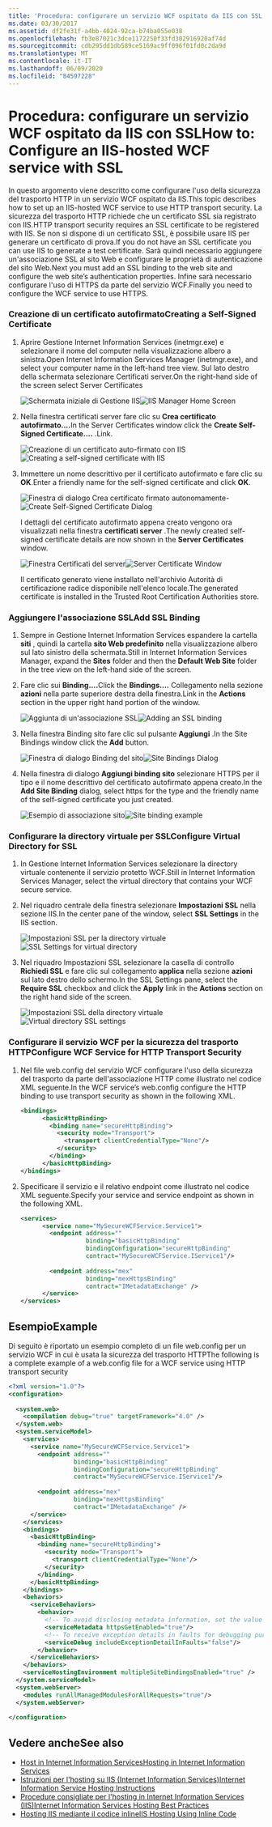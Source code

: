 ```yaml
---
title: 'Procedura: configurare un servizio WCF ospitato da IIS con SSL'
ms.date: 03/30/2017
ms.assetid: df2fe31f-a4bb-4024-92ca-b74ba055e038
ms.openlocfilehash: fb3e87021c3dce1172250f33fd302916920af74d
ms.sourcegitcommit: cdb295dd1db589ce5169ac9ff096f01fd0c2da9d
ms.translationtype: MT
ms.contentlocale: it-IT
ms.lasthandoff: 06/09/2020
ms.locfileid: "84597228"
---
```

# <a name="how-to-configure-an-iis-hosted-wcf-service-with-ssl"></a><span data-ttu-id="dbe90-102">Procedura: configurare un servizio WCF ospitato da IIS con SSL</span><span class="sxs-lookup"><span data-stu-id="dbe90-102">How to: Configure an IIS-hosted WCF service with SSL</span></span>
<span data-ttu-id="dbe90-103">In questo argomento viene descritto come configurare l'uso della sicurezza del trasporto HTTP in un servizio WCF ospitato da IIS.</span><span class="sxs-lookup"><span data-stu-id="dbe90-103">This topic describes how to set up an IIS-hosted WCF service to use HTTP transport security.</span></span> <span data-ttu-id="dbe90-104">La sicurezza del trasporto HTTP richiede che un certificato SSL sia registrato con IIS.</span><span class="sxs-lookup"><span data-stu-id="dbe90-104">HTTP transport security requires an SSL certificate to be registered with IIS.</span></span> <span data-ttu-id="dbe90-105">Se non si dispone di un certificato SSL, è possibile usare IIS per generare un certificato di prova.</span><span class="sxs-lookup"><span data-stu-id="dbe90-105">If you do not have an SSL certificate you can use IIS to generate a test certificate.</span></span> <span data-ttu-id="dbe90-106">Sarà quindi necessario aggiungere un'associazione SSL al sito Web e configurare le proprietà di autenticazione del sito Web.</span><span class="sxs-lookup"><span data-stu-id="dbe90-106">Next you must add an SSL binding to the web site and configure the web site’s authentication properties.</span></span> <span data-ttu-id="dbe90-107">Infine sarà necessario configurare l'uso di HTTPS da parte del servizio WCF.</span><span class="sxs-lookup"><span data-stu-id="dbe90-107">Finally you need to configure the WCF service to use HTTPS.</span></span>  
  
### <a name="creating-a-self-signed-certificate"></a><span data-ttu-id="dbe90-108">Creazione di un certificato autofirmato</span><span class="sxs-lookup"><span data-stu-id="dbe90-108">Creating a Self-Signed Certificate</span></span>  
  
1. <span data-ttu-id="dbe90-109">Aprire Gestione Internet Information Services (inetmgr.exe) e selezionare il nome del computer nella visualizzazione albero a sinistra.</span><span class="sxs-lookup"><span data-stu-id="dbe90-109">Open Internet Information Services Manager (inetmgr.exe), and select your computer name in the left-hand tree view.</span></span> <span data-ttu-id="dbe90-110">Sul lato destro della schermata selezionare Certificati server.</span><span class="sxs-lookup"><span data-stu-id="dbe90-110">On the right-hand side of the screen select Server Certificates</span></span>  
  
     <span data-ttu-id="dbe90-111">![Schermata iniziale di Gestione IIS](media/mg-inetmgrhome.jpg "mg_INetMgrHome")</span><span class="sxs-lookup"><span data-stu-id="dbe90-111">![IIS Manager Home Screen](media/mg-inetmgrhome.jpg "mg_INetMgrHome")</span></span>  
  
2. <span data-ttu-id="dbe90-112">Nella finestra certificati server fare clic su **Crea certificato autofirmato....**</span><span class="sxs-lookup"><span data-stu-id="dbe90-112">In the Server Certificates window click the **Create Self-Signed Certificate….**</span></span> <span data-ttu-id="dbe90-113">.</span><span class="sxs-lookup"><span data-stu-id="dbe90-113">Link.</span></span>  
  
     <span data-ttu-id="dbe90-114">![Creazione di un certificato auto&#45;firmato con IIS](media/mg-createselfsignedcert.jpg "mg_CreateSelfSignedCert")</span><span class="sxs-lookup"><span data-stu-id="dbe90-114">![Creating a self&#45;signed certificate with IIS](media/mg-createselfsignedcert.jpg "mg_CreateSelfSignedCert")</span></span>  
  
3. <span data-ttu-id="dbe90-115">Immettere un nome descrittivo per il certificato autofirmato e fare clic su **OK**.</span><span class="sxs-lookup"><span data-stu-id="dbe90-115">Enter a friendly name for the self-signed certificate and click **OK**.</span></span>  
  
     <span data-ttu-id="dbe90-116">![Finestra di dialogo Crea certificato firmato autonomamente&#45;](media/mg-mycert.jpg "mg_MyCert")</span><span class="sxs-lookup"><span data-stu-id="dbe90-116">![Create Self&#45;Signed Certificate Dialog](media/mg-mycert.jpg "mg_MyCert")</span></span>  
  
     <span data-ttu-id="dbe90-117">I dettagli del certificato autofirmato appena creato vengono ora visualizzati nella finestra **certificati server** .</span><span class="sxs-lookup"><span data-stu-id="dbe90-117">The newly created self-signed certificate details are now shown in the **Server Certificates** window.</span></span>  
  
     <span data-ttu-id="dbe90-118">![Finestra Certificati del server](media/mg-servercertificatewindow.jpg "mg_ServerCertificateWindow")</span><span class="sxs-lookup"><span data-stu-id="dbe90-118">![Server Certificate Window](media/mg-servercertificatewindow.jpg "mg_ServerCertificateWindow")</span></span>  
  
     <span data-ttu-id="dbe90-119">Il certificato generato viene installato nell'archivio Autorità di certificazione radice disponibile nell'elenco locale.</span><span class="sxs-lookup"><span data-stu-id="dbe90-119">The generated certificate is installed in the Trusted Root Certification Authorities store.</span></span>  
  
### <a name="add-ssl-binding"></a><span data-ttu-id="dbe90-120">Aggiungere l'associazione SSL</span><span class="sxs-lookup"><span data-stu-id="dbe90-120">Add SSL Binding</span></span>  
  
1. <span data-ttu-id="dbe90-121">Sempre in Gestione Internet Information Services espandere la cartella **siti** , quindi la cartella **sito Web predefinito** nella visualizzazione albero sul lato sinistro della schermata.</span><span class="sxs-lookup"><span data-stu-id="dbe90-121">Still in Internet Information Services Manager, expand the **Sites** folder and then the **Default Web Site** folder in the tree view on the left-hand side of the screen.</span></span>  
  
2. <span data-ttu-id="dbe90-122">Fare clic sui **Binding....**</span><span class="sxs-lookup"><span data-stu-id="dbe90-122">Click the **Bindings….**</span></span> <span data-ttu-id="dbe90-123">Collegamento nella sezione **azioni** nella parte superiore destra della finestra.</span><span class="sxs-lookup"><span data-stu-id="dbe90-123">Link in the **Actions** section in the upper right hand portion of the window.</span></span>  
  
     <span data-ttu-id="dbe90-124">![Aggiunta di un'associazione SSL](media/mg-addsslbinding.jpg "mg_AddSSLBinding")</span><span class="sxs-lookup"><span data-stu-id="dbe90-124">![Adding an SSL binding](media/mg-addsslbinding.jpg "mg_AddSSLBinding")</span></span>  
  
3. <span data-ttu-id="dbe90-125">Nella finestra Binding sito fare clic sul pulsante **Aggiungi** .</span><span class="sxs-lookup"><span data-stu-id="dbe90-125">In the Site Bindings window click the **Add** button.</span></span>  
  
     <span data-ttu-id="dbe90-126">![Finestra di dialogo Binding del sito](media/mg-sitebindingsdialog.jpg "mg_SiteBindingsDialog")</span><span class="sxs-lookup"><span data-stu-id="dbe90-126">![Site Bindings Dialog](media/mg-sitebindingsdialog.jpg "mg_SiteBindingsDialog")</span></span>  
  
4. <span data-ttu-id="dbe90-127">Nella finestra di dialogo **Aggiungi binding sito** selezionare HTTPS per il tipo e il nome descrittivo del certificato autofirmato appena creato.</span><span class="sxs-lookup"><span data-stu-id="dbe90-127">In the **Add Site Binding** dialog, select https for the type and the friendly name of the self-signed certificate you just created.</span></span>  
  
     <span data-ttu-id="dbe90-128">![Esempio di associazione sito](media/mg-mycertbinding.jpg "mg_MyCertBinding")</span><span class="sxs-lookup"><span data-stu-id="dbe90-128">![Site binding example](media/mg-mycertbinding.jpg "mg_MyCertBinding")</span></span>  
  
### <a name="configure-virtual-directory-for-ssl"></a><span data-ttu-id="dbe90-129">Configurare la directory virtuale per SSL</span><span class="sxs-lookup"><span data-stu-id="dbe90-129">Configure Virtual Directory for SSL</span></span>  
  
1. <span data-ttu-id="dbe90-130">In Gestione Internet Information Services selezionare la directory virtuale contenente il servizio protetto WCF.</span><span class="sxs-lookup"><span data-stu-id="dbe90-130">Still in Internet Information Services Manager, select the virtual directory that contains your WCF secure service.</span></span>  
  
2. <span data-ttu-id="dbe90-131">Nel riquadro centrale della finestra selezionare **Impostazioni SSL** nella sezione IIS.</span><span class="sxs-lookup"><span data-stu-id="dbe90-131">In the center pane of the window, select **SSL Settings** in the IIS section.</span></span>  
  
     <span data-ttu-id="dbe90-132">![Impostazioni SSL per la directory virtuale](media/mg-sslsettingsforvdir.jpg "mg_SSLSettingsForVDir")</span><span class="sxs-lookup"><span data-stu-id="dbe90-132">![SSL Settings for virtual directory](media/mg-sslsettingsforvdir.jpg "mg_SSLSettingsForVDir")</span></span>  
  
3. <span data-ttu-id="dbe90-133">Nel riquadro Impostazioni SSL selezionare la casella di controllo **Richiedi SSL** e fare clic sul collegamento **applica** nella sezione **azioni** sul lato destro dello schermo.</span><span class="sxs-lookup"><span data-stu-id="dbe90-133">In the SSL Settings pane, select the **Require SSL** checkbox and click the **Apply** link in the **Actions** section on the right hand side of the screen.</span></span>  
  
     <span data-ttu-id="dbe90-134">![Impostazioni SSL della directory virtuale](media/mg-vdirsslsettings.JPG "mg_VDirSSLSettings")</span><span class="sxs-lookup"><span data-stu-id="dbe90-134">![Virtual directory SSL settings](media/mg-vdirsslsettings.JPG "mg_VDirSSLSettings")</span></span>  
  
### <a name="configure-wcf-service-for-http-transport-security"></a><span data-ttu-id="dbe90-135">Configurare il servizio WCF per la sicurezza del trasporto HTTP</span><span class="sxs-lookup"><span data-stu-id="dbe90-135">Configure WCF Service for HTTP Transport Security</span></span>  
  
1. <span data-ttu-id="dbe90-136">Nel file web.config del servizio WCF configurare l'uso della sicurezza del trasporto da parte dell'associazione HTTP come illustrato nel codice XML seguente.</span><span class="sxs-lookup"><span data-stu-id="dbe90-136">In the WCF service’s web.config configure the HTTP binding to use transport security as shown in the following XML.</span></span>  
  
    ```xml  
    <bindings>  
          <basicHttpBinding>  
            <binding name="secureHttpBinding">  
              <security mode="Transport">  
                <transport clientCredentialType="None"/>  
              </security>  
            </binding>  
          </basicHttpBinding>  
    </bindings>  
    ```  
  
2. <span data-ttu-id="dbe90-137">Specificare il servizio e il relativo endpoint come illustrato nel codice XML seguente.</span><span class="sxs-lookup"><span data-stu-id="dbe90-137">Specify your service and service endpoint as shown in the following XML.</span></span>  
  
    ```xml  
    <services>  
          <service name="MySecureWCFService.Service1">  
            <endpoint address=""  
                      binding="basicHttpBinding"  
                      bindingConfiguration="secureHttpBinding"  
                      contract="MySecureWCFService.IService1"/>  
  
            <endpoint address="mex"  
                      binding="mexHttpsBinding"  
                      contract="IMetadataExchange" />  
          </service>  
    </services>  
    ```  
  
## <a name="example"></a><span data-ttu-id="dbe90-138">Esempio</span><span class="sxs-lookup"><span data-stu-id="dbe90-138">Example</span></span>  
 <span data-ttu-id="dbe90-139">Di seguito è riportato un esempio completo di un file web.config per un servizio WCF in cui è usata la sicurezza del trasporto HTTP</span><span class="sxs-lookup"><span data-stu-id="dbe90-139">The following is a complete example of a web.config file for a WCF service using HTTP transport security</span></span>  
  
```xml  
<?xml version="1.0"?>  
<configuration>  
  
  <system.web>  
    <compilation debug="true" targetFramework="4.0" />  
  </system.web>  
  <system.serviceModel>  
    <services>  
      <service name="MySecureWCFService.Service1">  
        <endpoint address=""  
                  binding="basicHttpBinding"  
                  bindingConfiguration="secureHttpBinding"  
                  contract="MySecureWCFService.IService1"/>  
  
        <endpoint address="mex"  
                  binding="mexHttpsBinding"  
                  contract="IMetadataExchange" />  
      </service>  
    </services>  
    <bindings>  
      <basicHttpBinding>  
        <binding name="secureHttpBinding">  
          <security mode="Transport">  
            <transport clientCredentialType="None"/>  
          </security>  
        </binding>  
      </basicHttpBinding>  
    </bindings>  
    <behaviors>  
      <serviceBehaviors>  
        <behavior>  
          <!-- To avoid disclosing metadata information, set the value below to false and remove the metadata endpoint above before deployment -->  
          <serviceMetadata httpsGetEnabled="true"/>  
          <!-- To receive exception details in faults for debugging purposes, set the value below to true.  Set to false before deployment to avoid disclosing exception information -->  
          <serviceDebug includeExceptionDetailInFaults="false"/>  
        </behavior>  
      </serviceBehaviors>  
    </behaviors>  
    <serviceHostingEnvironment multipleSiteBindingsEnabled="true" />  
  </system.serviceModel>  
  <system.webServer>  
    <modules runAllManagedModulesForAllRequests="true"/>  
  </system.webServer>  
  
</configuration>  
```  
  
## <a name="see-also"></a><span data-ttu-id="dbe90-140">Vedere anche</span><span class="sxs-lookup"><span data-stu-id="dbe90-140">See also</span></span>

- [<span data-ttu-id="dbe90-141">Host in Internet Information Services</span><span class="sxs-lookup"><span data-stu-id="dbe90-141">Hosting in Internet Information Services</span></span>](hosting-in-internet-information-services.md)
- [<span data-ttu-id="dbe90-142">Istruzioni per l'hosting su IIS (Internet Information Services)</span><span class="sxs-lookup"><span data-stu-id="dbe90-142">Internet Information Service Hosting Instructions</span></span>](../samples/internet-information-service-hosting-instructions.md)
- [<span data-ttu-id="dbe90-143">Procedure consigliate per l'hosting in Internet Information Services (IIS)</span><span class="sxs-lookup"><span data-stu-id="dbe90-143">Internet Information Services Hosting Best Practices</span></span>](internet-information-services-hosting-best-practices.md)
- [<span data-ttu-id="dbe90-144">Hosting IIS mediante il codice inline</span><span class="sxs-lookup"><span data-stu-id="dbe90-144">IIS Hosting Using Inline Code</span></span>](../samples/iis-hosting-using-inline-code.md)
